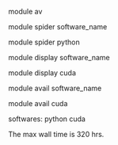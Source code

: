 module av


module spider software_name

module spider python


module display software_name

module display cuda

module avail software_name

module avail cuda

softwares:
python
cuda


The max wall time is 320 hrs. 